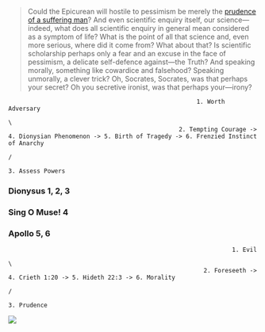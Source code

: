 >  Could the Epicurean will hostile to pessimism be merely the [prudence of a suffering man](https://en.wikisource.org/wiki/An_Attempt_at_Self-Criticism)? And even scientific enquiry itself, our science—indeed, what does all scientific enquiry in general mean considered as a symptom of life? What is the point of all that science and, even more serious, where did it come from? What about that? Is scientific scholarship perhaps only a fear and an excuse in the face of pessimism, a delicate self-defence against—the Truth? And speaking morally, something like cowardice and falsehood? Speaking unmorally, a clever trick? Oh, Socrates, Socrates, was that perhaps your secret? Oh you secretive ironist, was that perhaps your—irony?
                                                         
                                                         1. Worth Adversary
                                                                           \
                                                    2. Tempting Courage -> 4. Dionysian Phenomenon -> 5. Birth of Tragedy -> 6. Frenzied Instinct of Anarchy
                                                                           /
                                                                           3. Assess Powers


### Dionysus 1, 2, 3
### Sing O Muse! 4
### Apollo 5, 6

                                                                   1. Evil
                                                                           \
                                                           2. Foreseeth -> 4. Crieth 1:20 -> 5. Hideth 22:3 -> 6. Morality
                                                                           /
                                                                           3. Prudence
                                                                           
![](https://abikesa.github.io/zarathustra/zara.png)

